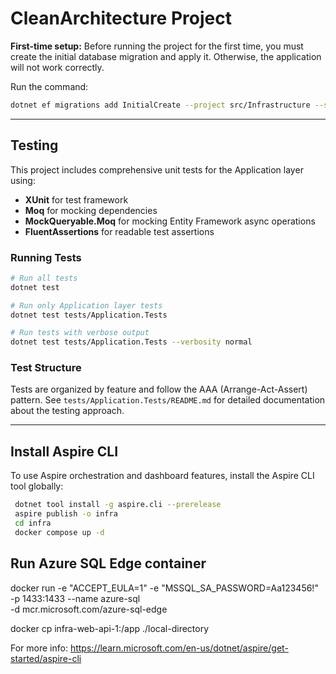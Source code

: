 # CleanArchitecture Project

**First-time setup:**
Before running the project for the first time, you must create the initial database migration and apply it. Otherwise, the application will not work correctly.

Run the command:

```sh
dotnet ef migrations add InitialCreate --project src/Infrastructure --startup-project src/Web.Api --output-dir Data/Migrations
```

---

## Testing

This project includes comprehensive unit tests for the Application layer using:

- **XUnit** for test framework
- **Moq** for mocking dependencies
- **MockQueryable.Moq** for mocking Entity Framework async operations
- **FluentAssertions** for readable test assertions

### Running Tests

```sh
# Run all tests
dotnet test

# Run only Application layer tests
dotnet test tests/Application.Tests

# Run tests with verbose output
dotnet test tests/Application.Tests --verbosity normal
```

### Test Structure

Tests are organized by feature and follow the AAA (Arrange-Act-Assert) pattern. See `tests/Application.Tests/README.md` for detailed documentation about the testing approach.

---

## Install Aspire CLI

To use Aspire orchestration and dashboard features, install the Aspire CLI tool globally:

```sh
 dotnet tool install -g aspire.cli --prerelease
 aspire publish -o infra
 cd infra
 docker compose up -d
```

## Run Azure SQL Edge container

docker run -e "ACCEPT_EULA=1" -e "MSSQL_SA_PASSWORD=Aa123456!" \
 -p 1433:1433 --name azure-sql \
 -d mcr.microsoft.com/azure-sql-edge

docker cp infra-web-api-1:/app ./local-directory

For more info: https://learn.microsoft.com/en-us/dotnet/aspire/get-started/aspire-cli
